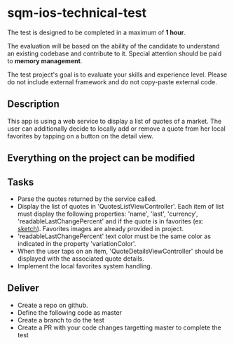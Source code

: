 # sqm-ios-technical-test
The test is designed to be completed in a maximum of **1 hour**.
 
The evaluation will be based on the ability of the candidate to understand an existing codebase and contribute to it.
Special attention should be paid to **memory management**.

The test project's goal is to evaluate your skills and experience level. 
Please do not include external framework and do not copy-paste external code. 

## Description 
This app is using a web service to display a list of quotes of a market. The user can additionally decide to locally add or remove a quote from her local favorites by tapping on a button on the detail view.
 
## Everything on the project can be modified

## Tasks
 * Parse the quotes returned by the service called.
 * Display the list of quotes in 'QuotesListViewController'. Each item of list must display the following properties: 'name', 'last', 'currency', 'readableLastChangePercent' and if the quote is in favorites (ex: [sketch](../master/cell_sketch.png)). Favorites images are already provided in project.
 * 'readableLastChangePercent' text color must be the same color as indicated in the property 'variationColor'.
 * When the user taps on an item, 'QuoteDetailsViewController' should be displayed with the associated quote details.
 * Implement the local favorites system handling.
 
## Deliver
* Create a repo on github.
* Define the following code as master
* Create a branch to do the test
* Create a PR with your code changes targetting master to complete the test
